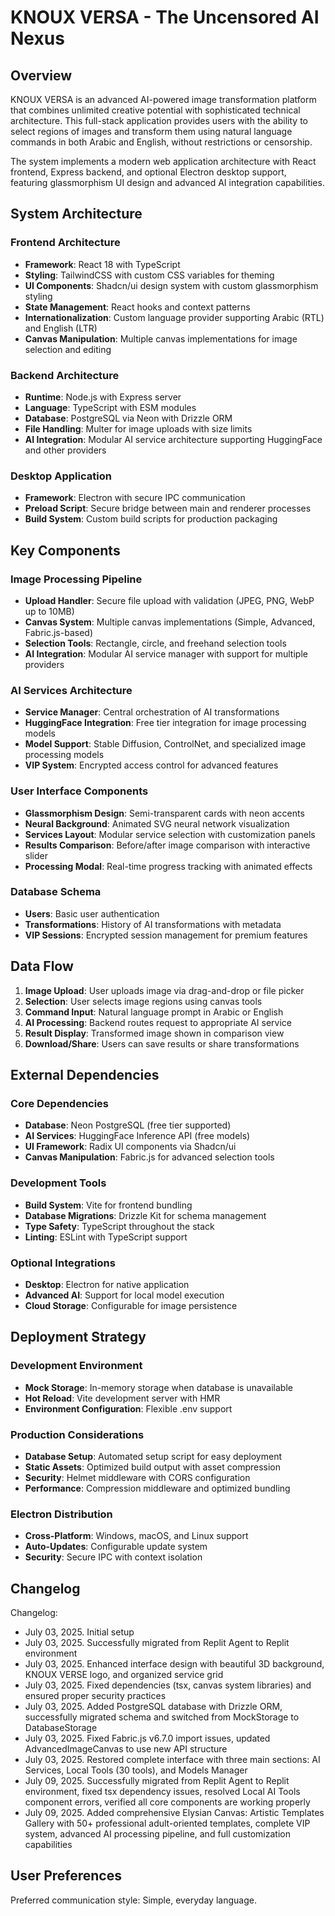 # KNOUX VERSA - The Uncensored AI Nexus

## Overview

KNOUX VERSA is an advanced AI-powered image transformation platform that combines unlimited creative potential with sophisticated technical architecture. This full-stack application provides users with the ability to select regions of images and transform them using natural language commands in both Arabic and English, without restrictions or censorship.

The system implements a modern web application architecture with React frontend, Express backend, and optional Electron desktop support, featuring glassmorphism UI design and advanced AI integration capabilities.

## System Architecture

### Frontend Architecture
- **Framework**: React 18 with TypeScript
- **Styling**: TailwindCSS with custom CSS variables for theming
- **UI Components**: Shadcn/ui design system with custom glassmorphism styling
- **State Management**: React hooks and context patterns
- **Internationalization**: Custom language provider supporting Arabic (RTL) and English (LTR)
- **Canvas Manipulation**: Multiple canvas implementations for image selection and editing

### Backend Architecture
- **Runtime**: Node.js with Express server
- **Language**: TypeScript with ESM modules
- **Database**: PostgreSQL via Neon with Drizzle ORM
- **File Handling**: Multer for image uploads with size limits
- **AI Integration**: Modular AI service architecture supporting HuggingFace and other providers

### Desktop Application
- **Framework**: Electron with secure IPC communication
- **Preload Script**: Secure bridge between main and renderer processes
- **Build System**: Custom build scripts for production packaging

## Key Components

### Image Processing Pipeline
- **Upload Handler**: Secure file upload with validation (JPEG, PNG, WebP up to 10MB)
- **Canvas System**: Multiple canvas implementations (Simple, Advanced, Fabric.js-based)
- **Selection Tools**: Rectangle, circle, and freehand selection tools
- **AI Integration**: Modular AI service manager with support for multiple providers

### AI Services Architecture
- **Service Manager**: Central orchestration of AI transformations
- **HuggingFace Integration**: Free tier integration for image processing models
- **Model Support**: Stable Diffusion, ControlNet, and specialized image processing models
- **VIP System**: Encrypted access control for advanced features

### User Interface Components
- **Glassmorphism Design**: Semi-transparent cards with neon accents
- **Neural Background**: Animated SVG neural network visualization
- **Services Layout**: Modular service selection with customization panels
- **Results Comparison**: Before/after image comparison with interactive slider
- **Processing Modal**: Real-time progress tracking with animated effects

### Database Schema
- **Users**: Basic user authentication
- **Transformations**: History of AI transformations with metadata
- **VIP Sessions**: Encrypted session management for premium features

## Data Flow

1. **Image Upload**: User uploads image via drag-and-drop or file picker
2. **Selection**: User selects image regions using canvas tools
3. **Command Input**: Natural language prompt in Arabic or English
4. **AI Processing**: Backend routes request to appropriate AI service
5. **Result Display**: Transformed image shown in comparison view
6. **Download/Share**: Users can save results or share transformations

## External Dependencies

### Core Dependencies
- **Database**: Neon PostgreSQL (free tier supported)
- **AI Services**: HuggingFace Inference API (free models)
- **UI Framework**: Radix UI components via Shadcn/ui
- **Canvas Manipulation**: Fabric.js for advanced selection tools

### Development Tools
- **Build System**: Vite for frontend bundling
- **Database Migrations**: Drizzle Kit for schema management
- **Type Safety**: TypeScript throughout the stack
- **Linting**: ESLint with TypeScript support

### Optional Integrations
- **Desktop**: Electron for native application
- **Advanced AI**: Support for local model execution
- **Cloud Storage**: Configurable for image persistence

## Deployment Strategy

### Development Environment
- **Mock Storage**: In-memory storage when database is unavailable
- **Hot Reload**: Vite development server with HMR
- **Environment Configuration**: Flexible .env support

### Production Considerations
- **Database Setup**: Automated setup script for easy deployment
- **Static Assets**: Optimized build output with asset compression
- **Security**: Helmet middleware with CORS configuration
- **Performance**: Compression middleware and optimized bundling

### Electron Distribution
- **Cross-Platform**: Windows, macOS, and Linux support
- **Auto-Updates**: Configurable update system
- **Security**: Secure IPC with context isolation

## Changelog

Changelog:
- July 03, 2025. Initial setup
- July 03, 2025. Successfully migrated from Replit Agent to Replit environment
- July 03, 2025. Enhanced interface design with beautiful 3D background, KNOUX VERSE logo, and organized service grid
- July 03, 2025. Fixed dependencies (tsx, canvas system libraries) and ensured proper security practices
- July 03, 2025. Added PostgreSQL database with Drizzle ORM, successfully migrated schema and switched from MockStorage to DatabaseStorage
- July 03, 2025. Fixed Fabric.js v6.7.0 import issues, updated AdvancedImageCanvas to use new API structure
- July 03, 2025. Restored complete interface with three main sections: AI Services, Local Tools (30 tools), and Models Manager
- July 09, 2025. Successfully migrated from Replit Agent to Replit environment, fixed tsx dependency issues, resolved Local AI Tools component errors, verified all core components are working properly
- July 09, 2025. Added comprehensive Elysian Canvas: Artistic Templates Gallery with 50+ professional adult-oriented templates, complete VIP system, advanced AI processing pipeline, and full customization capabilities

## User Preferences

Preferred communication style: Simple, everyday language.